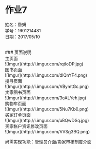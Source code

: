  # 作业7
姓名：昝妍<br>
学号：1601214481<br>
日期：2017/05/10<br>


<br>
### 页面说明<br>
主页面<br>
 ![Imgur](http://i.imgur.com/rqtIoDP.jpg) <br>
图书页面<br>
 ![Imgur](http://i.imgur.com/dIQnYF4.png) <br>
搜寻页面<br>
 ![Imgur](http://i.imgur.com/VBymtGc.png) <br>
卖家图书页面<br>
 ![Imgur](http://i.imgur.com/3oALYeh.jpg) <br>
购物车页面<br>
 ![Imgur](http://i.imgur.com/5Nu7Kb0.png) <br>
买家订单页面<br>
 ![Imgur](http://i.imgur.com/uBQwDSq.jpg) <br>
买家帐户资讯修改页面<br>
 ![Imgur](http://i.imgur.com/VVSg3BQ.png) <br>

尚需实现功能：管理员介面/卖家审核制度介面
